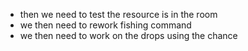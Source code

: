  - then we need to test the resource is in the room
 - we then need to rework fishing command
 - we then need to work on the drops using the chance

